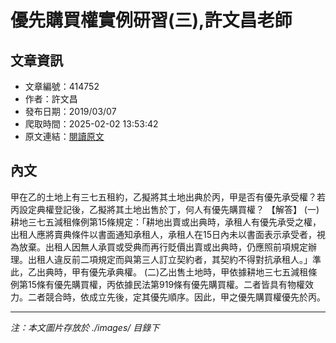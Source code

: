 # 優先購買權實例研習(三),許文昌老師

## 文章資訊
- 文章編號：414752
- 作者：許文昌
- 發布日期：2019/03/07
- 爬取時間：2025-02-02 13:53:42
- 原文連結：[閱讀原文](https://real-estate.get.com.tw/Columns/detail.aspx?no=414752)

## 內文
甲在乙的土地上有三七五租約，乙擬將其土地出典於丙，甲是否有優先承受權？若丙設定典權登記後，乙擬將其土地出售於丁，何人有優先購買權？
【解答】
(一)耕地三七五減租條例第15條規定：「耕地出賣或出典時，承租人有優先承受之權，出租人應將賣典條件以書面通知承租人，承租人在15日內未以書面表示承受者，視為放棄。出租人因無人承買或受典而再行貶價出賣或出典時，仍應照前項規定辦理。出租人違反前二項規定而與第三人訂立契約者，其契約不得對抗承租人。」準此，乙出典時，甲有優先承典權。
(二)乙出售土地時，甲依據耕地三七五減租條例第15條有優先購買權，丙依據民法第919條有優先購買權。二者皆具有物權效力。二者競合時，依成立先後，定其優先順序。因此，甲之優先購買權優先於丙。

---
*注：本文圖片存放於 ./images/ 目錄下*
